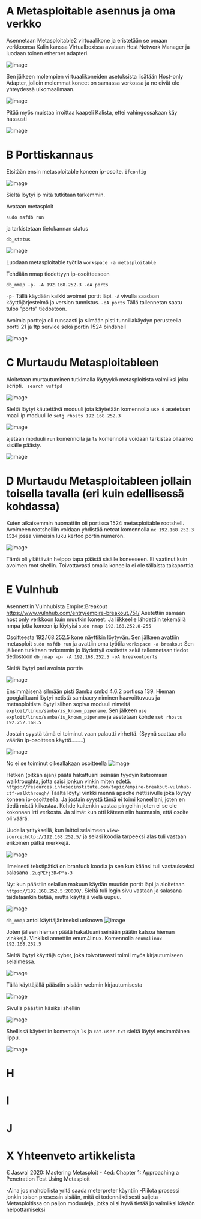 # A Metasploitable asennus ja oma verkko
Asennetaan Metasploitable2 virtuaalikone ja eristetään se omaan verkkoonsa Kalin kanssa
Virtualboxissa avataan Host Network Manager ja luodaan toinen ethernet adapteri.

![image](https://user-images.githubusercontent.com/71498717/199259815-7c68bb02-58f4-4a86-912d-2ddb964e1ca2.png)

Sen jälkeen molempien virtuaalikoneiden asetuksista lisätään Host-only Adapter, jolloin molemmat koneet on samassa verkossa ja ne eivät ole yhteydessä ulkomaailmaan.

![image](https://user-images.githubusercontent.com/71498717/199260874-2716b749-a04e-4ac9-9162-13284d644983.png)

Pitää myös muistaa irroittaa kaapeli Kalista, ettei vahingossakaan käy hassusti

![image](https://user-images.githubusercontent.com/71498717/199261519-58c753c5-d7bc-4786-8f52-77e233795428.png)


# B Porttiskannaus

Etsitään ensin metasploitable koneen ip-osoite.
```ifconfig```

![image](https://user-images.githubusercontent.com/71498717/199263409-19ea2c66-b23e-43a3-9f12-b38f43777583.png)

Sieltä löytyi ip mitä tutkitaan tarkemmin.

Avataan metasploit

```sudo msfdb run```

ja tarkistetaan tietokannan status

```db_status```

![image](https://user-images.githubusercontent.com/71498717/199265624-f43c469a-a72e-44b0-83a5-cf4c5688d683.png)

Luodaan metasploitable työtila
```workspace -a metasploitable```

Tehdään nmap tiedettyyn ip-osoitteeseen

```db_nmap -p- -A 192.168.252.3 -oA ports```

```-p-``` Tällä käydään kaikki avoimet portit läpi. ```-A``` vivulla saadaan käyttöjärjestelmä ja version tunnistus. ```-oA ports``` Tällä tallennetan saatu tulos "ports" tiedostoon.

Avoimia portteja oli runsaasti ja silmään pisti tunnillakäydyn perusteella portti 21 ja ftp service sekä portin 1524 bindshell

![image](https://user-images.githubusercontent.com/71498717/199274157-33822ca8-fe1d-4900-b0fb-0a4592b27edf.png)


 
# C Murtaudu Metasploitableen
Aloitetaan murtautuminen tutkimalla löytyykö metasploitista valmiiksi joku scripti.
``` search vsftpd```

![image](https://user-images.githubusercontent.com/71498717/199290877-c58b785f-2d03-46ac-9f7c-143a1f366f02.png)

Sieltä löytyi käutettävä moduuli jota käytetään komennolla  ```use 0```
asetetaan maali ip moduulille ```setg rhosts 192.168.252.3```

![image](https://user-images.githubusercontent.com/71498717/199291767-0a81fae9-8418-4d2c-bb89-8df95514531c.png)

ajetaan moduuli ```run``` komennolla ja ```ls``` komennolla voidaan tarkistaa ollaanko sisälle päästy.

![image](https://user-images.githubusercontent.com/71498717/199292992-553f2e1f-74ef-4d5f-8c4f-a8bfd6fdff5d.png)

 
# D  Murtaudu Metasploitableen jollain toisella tavalla (eri kuin edellisessä kohdassa)
Kuten aikaisemmin huomattiin oli portissa 1524 metasploitable rootshell. Avoimeen rootshelliin voidaan yhdistää netcat komennolla ```nc 192.168.252.3 1524``` jossa viimeisin luku kertoo portin numeron.

![image](https://user-images.githubusercontent.com/71498717/199309919-18f59d30-841a-4ee5-85ef-612af4fdd5e2.png)

Tämä oli yllättävän helppo tapa päästä sisälle koneeseen. Ei vaatinut kuin avoimen root shellin. Toivottavasti omalla koneella ei ole tällaista takaporttia.



# E Vulnhub
Asennettiin Vulnhubista Empire:Breakout https://www.vulnhub.com/entry/empire-breakout,751/
Asetettiin samaan host only verkkoon kuin muutkin koneet. Ja liikkeelle lähdettiin tekemällä nmpa jotta koneen ip löytyisi
```sudo nmap 192.168.252.0-255```

Osoitteesta 192.168.252.5 kone näyttikin löytyvän. Sen jälkeen avattiin metasploit ```sudo msfdb run``` ja avattiin oma työtila ```workspace -a breakout``` Sen jälkeen tutkitaan tarkemmin jo löydettyä osoitetta sekä tallennetaan tiedot tiedostoon
```db_nmap -p- -A 192.168.252.5 -oA breakoutports```

Sieltä löytyi pari avointa porttia

![image](https://user-images.githubusercontent.com/71498717/199445037-41f3634b-5f6d-485a-9cd4-7ad4ce746898.png)

Ensimmäisenä silmään pisti Samba smbd 4.6.2 portissa 139. Hieman googlailtuani löytyi netistä sambacry niminen haavoittuvuus ja metasploitista löytyi siihen sopiva moduuli nimeltä ```exploit/linux/samba/is_known_pipename```. Sen jälkeen ```use exploit/linux/samba/is_known_pipename``` ja asetetaan kohde ```set rhosts 192.252.168.5```

Jostain syystä tämä ei toiminut vaan palautti virhettä. (Syynä saattaa olla väärän ip-osoitteen käyttö........)

![image](https://user-images.githubusercontent.com/71498717/199456862-f3a288a6-6199-4b91-a7e1-998797e07c0d.png)

No ei se toiminut oikeallakaan osoitteella
![image](https://user-images.githubusercontent.com/71498717/199470334-5afa0d03-9102-4158-8311-54c3884939e8.png)


Hetken (pitkän ajan) päätä hakattuani seinään tyydyin katsomaan walktroughta, jotta saisi jonkun vinkin miten edetä. ```https://resources.infosecinstitute.com/topic/empire-breakout-vulnhub-ctf-walkthrough/```
Täältä löytyi vinkki mennä apache nettisivulle joka löytyy koneen ip-osoitteella. Ja jostain syystä tämä ei toimi koneellani, joten en tiedä mistä kiikastaa. Kohde kuitenkin vastaa pingeihin joten ei se ole kokonaan irti verkosta. Ja silmät kun otti käteen niin huomasin, että osoite oli väärä.


Uudella yrityksellä, kun laittoi selaimeen ```view-source:http://192.168.252.5/``` ja selasi koodia tarpeeksi alas tuli vastaan erikoinen pätkä merkkejä.

![image](https://user-images.githubusercontent.com/71498717/199470646-db491dcb-5764-405e-ba8b-fbac3288c242.png)

Ilmeisesti tekstipätkä on branfuck koodia ja sen kun käänsi tuli vastaukseksi salasana ```.2uqPEfj3D<P'a-3```

Nyt kun päästiin selailun makuun käydän muutkin portit läpi ja aloitetaan  ```https://192.168.252.5:20000/```. Sieltä tuli login sivu vastaan ja salasana taidetaankin tietää, mutta käyttäjä vielä uupuu.

![image](https://user-images.githubusercontent.com/71498717/199472991-6f7746e3-f7f7-4b95-92a0-9a4d61f1a612.png)


```db_nmap``` antoi käyttäjänimeksi unknown
![image](https://user-images.githubusercontent.com/71498717/199476188-65f9ec4a-1c5a-4282-b659-0484b67a73cb.png)

Joten jälleen hieman päätä hakattuani seinään päätin katsoa hieman vinkkejä. Vinkiksi annettiin enum4linux. Komennolla ```enum4linux 192.168.252.5``` 

Sieltä löytyi käyttäjä cyber, joka toivottavasti toimii myös kirjautumiseen selaimessa.

![image](https://user-images.githubusercontent.com/71498717/199476972-4c4da8cc-e675-49aa-8958-15b86ce36c67.png)

Tällä käyttäjällä päästiin sisään webmin kirjautumisesta

![image](https://user-images.githubusercontent.com/71498717/199477800-f1fea799-0f61-4d99-8d81-25b2a294a6a5.png)


Sivulla päästiin käsiksi shelliin

![image](https://user-images.githubusercontent.com/71498717/199480274-0e35c9c6-60df-42ac-8df9-10b6e7220e8c.png)

Shellissä käytettiin komentoja ```ls``` ja ```cat.user.txt``` sieltä löytyi ensimmäinen lippu.

![image](https://user-images.githubusercontent.com/71498717/199480579-49e331ab-5dfb-481a-a4ba-8c179dc4c405.png)



# H
# I
# J

# X Yhteenveto artikkelista
€ Jaswal 2020: Mastering Metasploit - 4ed: Chapter 1: Approaching a Penetration Test Using Metasploit

-Aina jos mahdollista yritä saada meterpreter käyntiin
-Piilota prosessi jonkin toisen prosessin sisään, mitä ei todennäköisesti suljeta
-Metasploitissa on paljon moduuleja, jotka olisi hyvä tietää jo valmiiksi käytön helpottamiseksi
